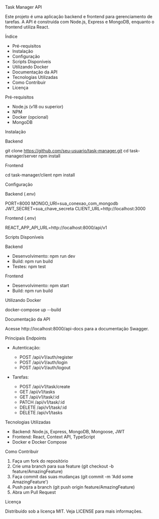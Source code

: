 Task Manager API

Este projeto é uma aplicação backend e frontend para gerenciamento de tarefas. A API é construída com Node.js, Express e MongoDB, enquanto o frontend utiliza React.

Índice

- Pré-requisitos
- Instalação
- Configuração
- Scripts Disponíveis
- Utilizando Docker
- Documentação da API
- Tecnologias Utilizadas
- Como Contribuir
- Licença

Pré-requisitos

- Node.js (v18 ou superior)
- NPM
- Docker (opcional)
- MongoDB

Instalação

Backend

git clone https://github.com/seu-usuario/task-manager.git
cd task-manager/server
npm install

Frontend

cd task-manager/client
npm install

Configuração

Backend (.env)

PORT=8000
MONGO_URI=sua_conexao_com_mongodb
JWT_SECRET=sua_chave_secreta
CLIENT_URL=http://localhost:3000

Frontend (.env)

REACT_APP_API_URL=http://localhost:8000/api/v1

Scripts Disponíveis

Backend

- Desenvolvimento: npm run dev
- Build: npm run build
- Testes: npm test

Frontend

- Desenvolvimento: npm start
- Build: npm run build

Utilizando Docker

docker-compose up --build

Documentação da API

Acesse http://localhost:8000/api-docs para a documentação Swagger.

Principais Endpoints

- Autenticação:
  - POST /api/v1/auth/register
  - POST /api/v1/auth/login
  - POST /api/v1/auth/logout

- Tarefas:
  - POST /api/v1/task/create
  - GET /api/v1/tasks
  - GET /api/v1/task/:id
  - PATCH /api/v1/task/:id
  - DELETE /api/v1/task/:id
  - DELETE /api/v1/tasks

Tecnologias Utilizadas

- Backend: Node.js, Express, MongoDB, Mongoose, JWT
- Frontend: React, Context API, TypeScript
- Docker e Docker Compose

Como Contribuir

1. Faça um fork do repositório
2. Crie uma branch para sua feature (git checkout -b feature/AmazingFeature)
3. Faça commit das suas mudanças (git commit -m 'Add some AmazingFeature')
4. Push para a branch (git push origin feature/AmazingFeature)
5. Abra um Pull Request

Licença

Distribuído sob a licença MIT. Veja LICENSE para mais informações.
